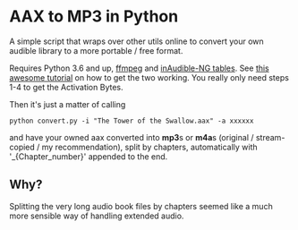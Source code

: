 # AAX to MP3 in Python

A simple script that wraps over other utils online to convert your own audible library to a more portable / free format.

Requires Python 3.6 and up, [ffmpeg](https://ffmpeg.zeranoe.com/builds/) and [inAudible-NG tables](https://github.com/inAudible-NG/tables/).
See [this awesome tutorial](https://wphelp365.com/blog/ultimate-guide-downloading-converting-aax-mp3/) on how to get the
two working. You really only need steps 1-4 to get the Activation Bytes.

Then it's just a matter of calling

```
python convert.py -i "The Tower of the Swallow.aax" -a xxxxxx
```

and have your owned aax converted into **mp3**s or **m4a**s (original / stream-copied / my recommendation), split by chapters, automatically with '_{Chapter_number}' appended to the end.

## Why?

Splitting the very long audio book files by chapters seemed like a much more sensible way of handling extended audio.
